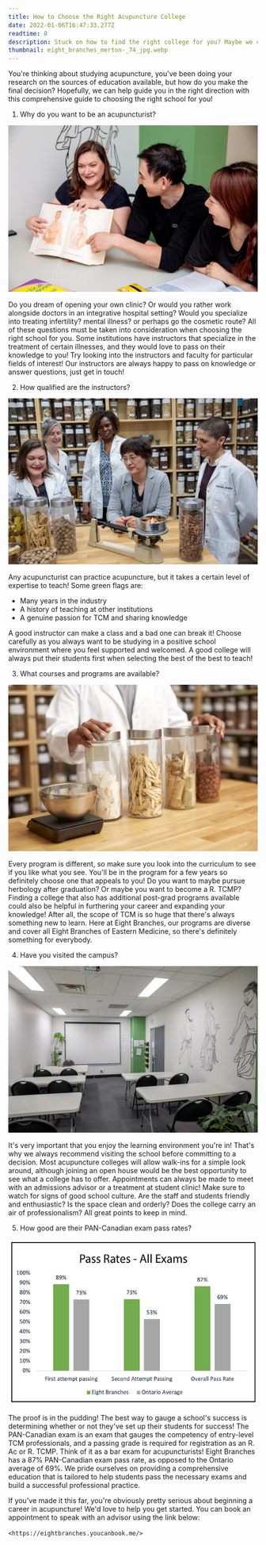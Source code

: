 ```yaml
---
title: How to Choose the Right Acupuncture College
date: 2022-01-06T16:47:33.277Z
readtime: 8
description: Stuck on how to find the right college for you? Maybe we can help!
thumbnail: eight_branches_merton-_74_jpg.webp
---
```

You're thinking about studying acupuncture, you've been doing your research on the sources of education available, but how do you make the final decision? Hopefully, we can help guide you in the right direction with this comprehensive guide to choosing the right school for you!

1. Why do you want to be an acupuncturist?

![](copy-of-eight_branches_060919-126.jpg-1-.jpg)

Do you dream of opening your own clinic? Or would you rather work alongside doctors in an integrative hospital setting? Would you specialize into treating infertility? mental illness? or perhaps go the cosmetic route? All of these questions must be taken into consideration when choosing the right school for you. Some institutions have instructors that specialize in the treatment of certain illnesses, and they would love to pass on their knowledge to you! Try looking into the instructors and faculty for particular fields of interest! Our instructors are always happy to pass on knowledge or answer questions, just get in touch!

2. How qualified are the instructors?

![](copy-of-eight_branches_060919-033.jpg.jpg)

Any acupuncturist can practice acupuncture, but it takes a certain level of expertise to teach! Some green flags are:

* Many years in the industry
* A history of teaching at other institutions
* A genuine passion for TCM and sharing knowledge

A good instructor can make a class and a bad one can break it! Choose carefully as you always want to be studying in a positive school environment where you feel supported and welcomed. A good college will always put their students first when selecting the best of the best to teach! 

3. What courses and programs are available?

![](judy-gu-for-eight-branches-action-shot-selects-011.jpg)

Every program is different, so make sure you look into the curriculum to see if you like what you see. You'll be in the program for a few years so definitely choose one that appeals to you! Do you want to maybe pursue herbology after graduation? Or maybe you want to become a R. TCMP? Finding a college that also has additional post-grad programs available could also be helpful in furthering your career and expanding your knowledge! After all, the scope of TCM is so huge that there's always something new to learn. Here at Eight Branches, our programs are diverse and cover all Eight Branches of Eastern Medicine, so there's definitely something for everybody.

4. Have you visited the campus?

![](eight_branches_merton-_48_jpg.webp)

It's very important that you enjoy the learning environment you're in! That's why we always recommend visiting the school before committing to a decision. Most acupuncture colleges will allow walk-ins for a simple look around, although joining an open house would be the best opportunity to see what a college has to offer. Appointments can always be made to meet with an admissions advisor or a treatment at student clinic! Make sure to watch for signs of good school culture. Are the staff and students friendly and enthusiastic? Is the space clean and orderly? Does the college carry an air of professionalism? All great points to keep in mind.

5. How good are their PAN-Canadian exam pass rates?

![](image-5-.png)

The proof is in the pudding! The best way to gauge a school's success is determining whether or not they've set up their students for success! The PAN-Canadian exam is an exam that gauges the competency of entry-level TCM professionals, and a passing grade is required for registration as an R. Ac or R. TCMP. Think of it as a bar exam for acupuncturists! Eight Branches has a 87% PAN-Canadian exam pass rate, as opposed to the Ontario average of 69%. We pride ourselves on providing a comprehensive education that is tailored to help students pass the necessary exams and build a successful professional practice.

If you've made it this far, you're obviously pretty serious about beginning a career in acupuncture! We'd love to help you get started. You can book an appointment to speak [](f)with an advisor using the link below:

``<https://eightbranches.youcanbook.me/>``